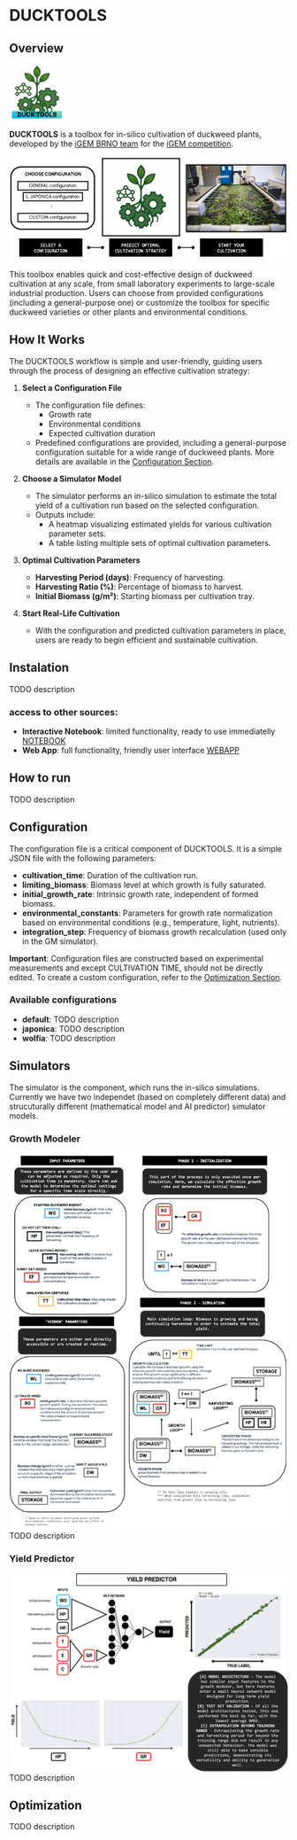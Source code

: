 # DUCKTOOLS

## Overview
<img src="./page_graphics/DUCKTOOLS_icon.png" alt="ICON" width="100" height="100">

**DUCKTOOLS** is a toolbox for in-silico cultivation of duckweed plants, developed by the [iGEM BRNO team](https://teams.igem.org/5642) for the [iGEM competition](https://competition.igem.org).

![GeneralScheme of entire workflow](./page_graphics/scheme_general.png)

This toolbox enables quick and cost-effective design of duckweed cultivation at any scale, from small laboratory experiments to large-scale industrial production. Users can choose from provided configurations (including a general-purpose one) or customize the toolbox for specific duckweed varieties or other plants and environmental conditions.

## How It Works
The DUCKTOOLS workflow is simple and user-friendly, guiding users through the process of designing an effective cultivation strategy:

1. **Select a Configuration File**
   - The configuration file defines:
     - Growth rate
     - Environmental conditions
     - Expected cultivation duration
   - Predefined configurations are provided, including a general-purpose configuration suitable for a wide range of duckweed plants. More details are available in the [Configuration Section](#configuration).

2. **Choose a Simulator Model**
   - The simulator performs an in-silico simulation to estimate the total yield of a cultivation run based on the selected configuration.
   - Outputs include:
     - A heatmap visualizing estimated yields for various cultivation parameter sets.
     - A table listing multiple sets of optimal cultivation parameters.

3. **Optimal Cultivation Parameters**
   - **Harvesting Period (days)**: Frequency of harvesting.
   - **Harvesting Ratio (%)**: Percentage of biomass to harvest.
   - **Initial Biomass (g/m²)**: Starting biomass per cultivation tray.

4. **Start Real-Life Cultivation**
   - With the configuration and predicted cultivation parameters in place, users are ready to begin efficient and sustainable cultivation.

## Instalation
TODO description
### access to other sources:
- **Interactive Notebook**: limited functionality, ready to use immediatelly [NOTEBOOK](link)
- **Web App**: full functionality, friendly user interface [WEBAPP](link)

## How to run
TODO description

## Configuration

The configuration file is a critical component of DUCKTOOLS. It is a simple JSON file with the following parameters:

- **cultivation_time**: Duration of the cultivation run.
- **limiting_biomass**: Biomass level at which growth is fully saturated.
- **initial_growth_rate**: Intrinsic growth rate, independent of formed biomass.
- **environmental_constants**: Parameters for growth rate normalization based on environmental conditions (e.g., temperature, light, nutrients).
- **integration_step**: Frequency of biomass growth recalculation (used only in the GM simulator).

**Important**: Configuration files are constructed based on experimental measurements and except CULTIVATION TIME, should not be directly edited. To create a custom configuration, refer to the [Optimization Section](#optimization).

### Available configurations
- **default**: TODO description
- **japonica**: TODO description
- **wolfia**: TODO description

## Simulators

The simulator is the component, which runs the in-silico simulations. Currently we have two independet (based on completely different data) and strucuturally different (mathematical model and AI predictor) simulator models.

### Growth Modeler
![Growth Modeler Scheme](./page_graphics/scheme_GM.png)
TODO description

### Yield Predictor
![Yield Predictor Scheme](./page_graphics/scheme_YP.png)
TODO description

## Optimization
TODO description